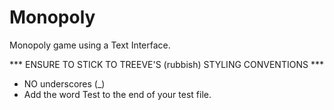 # Monopoly
Monopoly game using a Text Interface.

*** ENSURE TO STICK TO TREEVE'S (rubbish) STYLING CONVENTIONS ***
  * NO underscores (_)
  * Add the word Test to the end of your test file.
